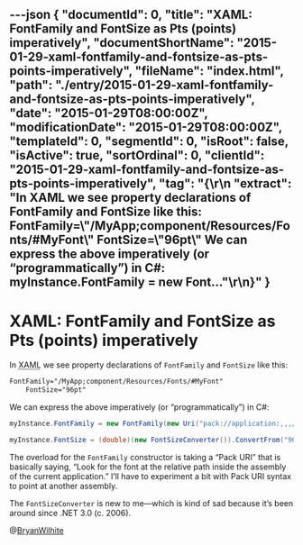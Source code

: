 ---json
{
  "documentId": 0,
  "title": "XAML: FontFamily and FontSize as Pts (points) imperatively",
  "documentShortName": "2015-01-29-xaml-fontfamily-and-fontsize-as-pts-points-imperatively",
  "fileName": "index.html",
  "path": "./entry/2015-01-29-xaml-fontfamily-and-fontsize-as-pts-points-imperatively",
  "date": "2015-01-29T08:00:00Z",
  "modificationDate": "2015-01-29T08:00:00Z",
  "templateId": 0,
  "segmentId": 0,
  "isRoot": false,
  "isActive": true,
  "sortOrdinal": 0,
  "clientId": "2015-01-29-xaml-fontfamily-and-fontsize-as-pts-points-imperatively",
  "tag": "{\r\n  \"extract\": \"In XAML we see property declarations of FontFamily and FontSize like this:  FontFamily=\\\"/MyApp;component/Resources/Fonts/#MyFont\\\"  FontSize=\\\"96pt\\\"      We can express the above imperatively (or “programmatically”) in C#:  myInstance.FontFamily = new Font...\"\r\n}"
}
---

# XAML: FontFamily and FontSize as Pts (points) imperatively

In <acronym title="Extensible Application Markup Language">XAML</acronym> we see property declarations of `FontFamily` and `FontSize` like this:

```xml
FontFamily="/MyApp;component/Resources/Fonts/#MyFont"
    FontSize="96pt"
```

We can express the above imperatively (or “programmatically”) in C#:

```c#
myInstance.FontFamily = new FontFamily(new Uri("pack://application:,,,/", UriKind.Absolute), "/MyApp;component/Resources/Fonts/#MyFont");

myInstance.FontSize = (double)(new FontSizeConverter()).ConvertFrom("96pt");
```

The overload for the `FontFamily` constructor is taking a “Pack URI” that is basically saying, “Look for the font at the relative path inside the assembly of the current application.” I’ll have to experiment a bit with Pack URI syntax to point at another assembly.

The `FontSizeConverter` is new to me—which is kind of sad because it’s been around since .NET 3.0 (c. 2006).

@[BryanWilhite](https://twitter.com/BryanWilhite)
